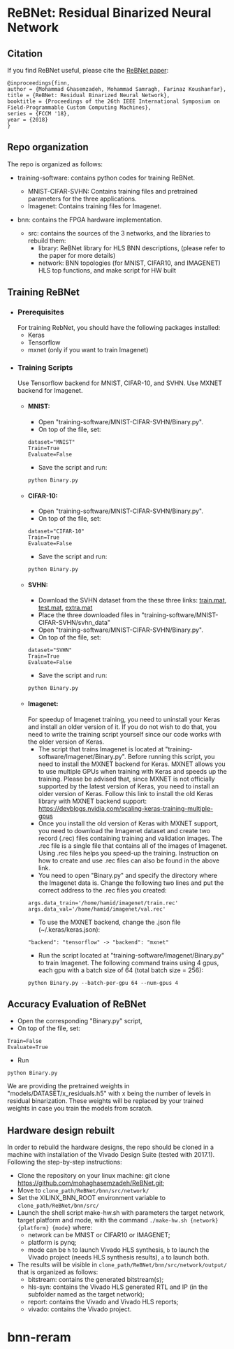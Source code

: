 # ReBNet: Residual Binarized Neural Network


## Citation
If you find ReBNet useful, please cite the <a href="https://arxiv.org/abs/1711.01243" target="_blank">ReBNet paper</a>:

    @inproceedings{finn,
    author = {Mohammad Ghasemzadeh, Mohammad Samragh, Farinaz Koushanfar},
    title = {ReBNet: Residual Binarized Neural Network},
    booktitle = {Proceedings of the 26th IEEE International Symposium on Field-Programmable Custom Computing Machines},
    series = {FCCM '18},
    year = {2018}
    }

 
## Repo organization 
The repo is organized as follows:

- training-software: contains python codes for training ReBNet.
	- MNIST-CIFAR-SVHN: Contains training files and pretrained parameters for the three applications.
	- Imagenet: Contains training files for Imagenet.
	
- bnn: contains the FPGA hardware implementation.
	- src: contains the sources of the 3 networks, and the libraries to rebuild them:
		- library: ReBNet library for HLS BNN descriptions, (please refer to the paper for more details)
		- network: BNN topologies (for MNIST, CIFAR10, and IMAGENET) HLS top functions, and make script for HW built

## Training ReBNet
- ### Prerequisites
	For training RebNet, you should have the following packages installed:
  	- Keras
  	- Tensorflow
  	- mxnet (only if you want to train Imagenet)
- ### Training Scripts
	Use Tensorflow backend for MNIST, CIFAR-10, and SVHN. Use MXNET backend for Imagenet.
  	- #### MNIST:
   		- Open "training-software/MNIST-CIFAR-SVHN/Binary.py". 
   		- On top of the file, set:
		```
		dataset="MNIST"
		Train=True
		Evaluate=False
		``` 
   		- Save the script and run:
		```
		python Binary.py
		```
  	- #### CIFAR-10:
		- Open "training-software/MNIST-CIFAR-SVHN/Binary.py". 
		- On top of the file, set:
		```
		dataset="CIFAR-10"
		Train=True
		Evaluate=False
		``` 
		- Save the script and run: 
		```
		python Binary.py
		```
  	- #### SVHN:
		- Download the SVHN dataset from the these three links: [train.mat](http://ufldl.stanford.edu/housenumbers/train_32x32.mat), [test.mat](http://ufldl.stanford.edu/housenumbers/test_32x32.mat), [extra.mat](http://ufldl.stanford.edu/housenumbers/extra_32x32.mat)
		- Place the three downloaded files in "training-software/MNIST-CIFAR-SVHN/svhn_data"
		- Open "training-software/MNIST-CIFAR-SVHN/Binary.py". 
		- On top of the file, set:
		```
		dataset="SVHN"
		Train=True
		Evaluate=False
		``` 
		- Save the script and run:
		```
		python Binary.py
		```
 	- #### Imagenet:
	  For speedup of Imagenet training, you need to uninstall your Keras and install an older version of it.
	  If you do not wish to do that, you need to write the training script yourself since our code works with the older version of Keras.
		- The script that trains Imagenet is located at "training-software/Imagenet/Binary.py". Before running this script, you need to install the MXNET backend for Keras. MXNET allows you to use multiple GPUs when training with Keras and speeds up the training. Please be advised that, since MXNET is not officially supported by the latest version of Keras, you need to install an older version of Keras. Follow this link to install the old Keras library with MXNET backend support: https://devblogs.nvidia.com/scaling-keras-training-multiple-gpus
		- Once you install the old version of Keras with MXNET support, you need to download the Imagenet dataset and create two record (.rec) files containing training and validation images. The .rec file is a single file that contains all of the images of Imagenet. Using .rec files helps you speed-up the training. Instruction on how to create and use .rec files can also be found in the above link. 
		- You need to open "Binary.py" and specify the directory where the Imagenet data is. Change the following two lines and put the correct address to the .rec files you created:
		```
		args.data_train='/home/hamid/imagenet/train.rec'
		args.data_val='/home/hamid/imagenet/val.rec'
		``` 
		- To use the MXNET backend, change the .json file (~/.keras/keras.json): 
		```
		"backend": "tensorflow" -> "backend": "mxnet"
		```
		- Run the script located at "training-software/Imagenet/Binary.py" to train Imagenet. The following command trains using 4 gpus, each gpu with a batch size of 64  (total batch size = 256):
		```
		python Binary.py --batch-per-gpu 64 --num-gpus 4
		```
## Accuracy Evaluation of ReBNet
  - Open the corresponding "Binary.py" script, 
  - On top of the file, set:
  ```
  Train=False
  Evaluate=True
  ```
  - Run 
  ```
  python Binary.py
  ```
  We are providing the pretrained weights in "models/DATASET/x_residuals.h5" with x being the number of levels in residual binarization. These weights will be replaced by your trained weights in case you train the models from scratch.
  
## Hardware design rebuilt
In order to rebuild the hardware designs, the repo should be cloned in a machine with installation of the Vivado Design Suite (tested with 2017.1). Following the step-by-step instructions:

- Clone the repository on your linux machine: git clone https://github.com/mohaghasemzadeh/ReBNet.git;
- Move to `clone_path/ReBNet/bnn/src/network/`
- Set the XILINX_BNN_ROOT environment variable to `clone_path/ReBNet/bnn/src/`
- Launch the shell script make-hw.sh with parameters the target network, target platform and mode, with the command `./make-hw.sh {network} {platform} {mode}` where:
	- network can be MNIST or CIFAR10 or IMAGENET;
	- platform is pynq;
	- mode can be `h` to launch Vivado HLS synthesis, `b` to launch the Vivado project (needs HLS synthesis results), `a` to launch both.
- The results will be visible in `clone_path/ReBNet/bnn/src/network/output/` that is organized as follows:
	- bitstream: contains the generated bitstream(s);
	- hls-syn: contains the Vivado HLS generated RTL and IP (in the subfolder named as the target network);
	- report: contains the Vivado and Vivado HLS reports;
	- vivado: contains the Vivado project.

# bnn-reram
